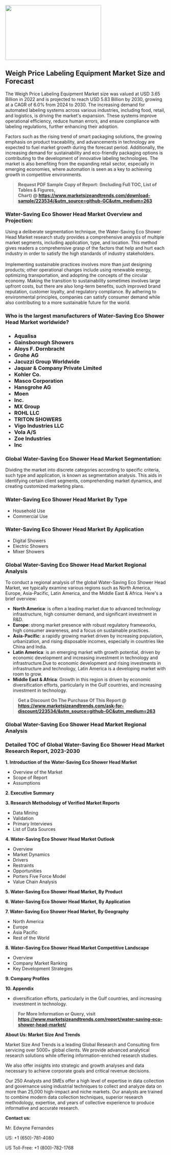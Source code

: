 <p><img class="alignnone size-medium wp-image-20088" src="https://ffe5etoiles.com/wp-content/uploads/2024/12/MST1-300x171.png" alt="" width="300" height="171" /></p><h2>Weigh Price Labeling Equipment Market Size and Forecast</h2><p>The Weigh Price Labeling Equipment Market size was valued at USD 3.65 Billion in 2022 and is projected to reach USD 5.83 Billion by 2030, growing at a CAGR of 6.0% from 2024 to 2030. The increasing demand for automated labeling systems across various industries, including food, retail, and logistics, is driving the market's expansion. These systems improve operational efficiency, reduce human errors, and ensure compliance with labeling regulations, further enhancing their adoption.</p><p>Factors such as the rising trend of smart packaging solutions, the growing emphasis on product traceability, and advancements in technology are expected to fuel market growth during the forecast period. Additionally, the increasing demand for sustainability and eco-friendly packaging options is contributing to the development of innovative labeling technologies. The market is also benefiting from the expanding retail sector, especially in emerging economies, where automation is seen as a key to achieving growth in competitive environments.</p></p><blockquote id="" class=""><strong>Request PDF Sample Copy of Report: (Including Full TOC, List of Tables &amp; Figures, Chart)&nbsp;@&nbsp;<strong><a href="https://www.marketsizeandtrends.com/download-sample/223534/&utm_source=github-GC&utm_medium=263" target="_blank">https://www.marketsizeandtrends.com/download-sample/223534/&utm_source=github-GC&utm_medium=263</a></strong></strong></blockquote><h3 id="" class="">Water-Saving Eco Shower Head Market&nbsp;Overview and Projection:</h3><p id="" class="">Using a deliberate segmentation technique, the Water-Saving Eco Shower Head Market research study provides a comprehensive analysis of multiple market segments, including application, type, and location. This method gives readers a comprehensive grasp of the factors that help and hurt each industry in order to satisfy the high standards of industry stakeholders. <br /> <br />Implementing sustainable practices involves more than just designing products; other operational changes include using renewable energy, optimizing transportation, and adopting the concepts of the circular economy. Making the transition to sustainability sometimes involves large upfront costs, but there are also long-term benefits, such improved brand reputation, customer loyalty, and regulatory compliance. By adhering to environmental principles, companies can satisfy consumer demand while also contributing to a more sustainable future for the world.</p><h3 id="" class="">Who is the largest manufacturers of&nbsp;Water-Saving Eco Shower Head Market worldwide?</h3><h3 class=""><p><ul><li>Aqualisa </li><li> Gainsborough Showers </li><li> Aloys F. Dornbracht </li><li> Grohe AG </li><li> Jacuzzi Group Worldwide </li><li> Jaquar & Company Private Limited </li><li> Kohler Co. </li><li> Masco Corporation </li><li> Hansgrohe AG </li><li> Moen </li><li> Inc. </li><li> MX Group </li><li> ROHL LLC </li><li> TRITON SHOWERS </li><li> Vigo Industries LLC </li><li> Vola A/S </li><li> Zoe Industries </li><li> Inc</li></ul></p></h3><h3 id="" class="">Global&nbsp;Water-Saving Eco Shower Head Market Segmentation:</h3><p id="" class="">Dividing the market into discrete categories according to specific criteria, such type and application, is known as segmentation analysis. This aids in identifying certain client segments, comprehending market dynamics, and creating customized marketing plans.</p><h3 id="" class="">Water-Saving Eco Shower Head Market&nbsp;By Type</h3><p><p><ul><li>Household Use</li><li> Commercial Use</p></li></ul></p></p><h3 id="" class="">Water-Saving Eco Shower Head Market&nbsp;By Application</h3><p class=""><p><ul><li>Digital Showers</li><li> Electric Showers</li><li> Mixer Showers</li></ul></p></p><h3 id="" class="">Global Water-Saving Eco Shower Head Market Regional Analysis</h3><p id="" class="">To conduct a regional analysis of the global Water-Saving Eco Shower Head Market, we typically examine various regions such as North America, Europe, Asia-Pacific, Latin America, and the Middle East &amp; Africa. Here's a brief overview:</p><ul><li><strong>North America</strong>: is often a leading market due to advanced technology infrastructure, high consumer demand, and significant investment in R&amp;D.</li><li><strong>Europe</strong>: strong market presence with robust regulatory frameworks, high consumer awareness, and a focus on sustainable practices.</li><li><strong>Asia-Pacific</strong>: a rapidly growing market driven by increasing population, urbanization, and rising disposable incomes, especially in countries like China and India.</li><li><strong>Latin America</strong>: is an emerging market with growth potential, driven by economic development and increasing investment in technology and infrastructure.Due to economic development and rising investments in infrastructure and technology, Latin America is a developing market with room to grow.</li><li><strong>Middle East &amp; Africa</strong>: Growth in this region is driven by economic diversification efforts, particularly in the Gulf countries, and increasing investment in technology.</li></ul><blockquote id="" class=""><strong>Get a Discount On The Purchase Of This Report @ <strong><a href="https://www.marketsizeandtrends.com/ask-for-discount/223534/&utm_source=github-GC&utm_medium=263" target="_blank">https://www.marketsizeandtrends.com/ask-for-discount/223534/&utm_source=github-GC&utm_medium=263</a></strong></strong></blockquote><h3 id="" class="">Global Water-Saving Eco Shower Head Market Regional Analysis</h3><h3 id="" class="">Detailed TOC of Global Water-Saving Eco Shower Head Market Research Report, 2023-2030</h3><p id="" class=""><strong>1. Introduction of the Water-Saving Eco Shower Head Market</strong></p><ul><li>Overview of the Market</li><li>Scope of Report</li><li>Assumptions</li></ul><p id="" class=""><strong>2. Executive Summary</strong></p><p id="" class=""><strong>3. Research Methodology of Verified Market Reports</strong></p><ul><li>Data Mining</li><li>Validation</li><li>Primary Interviews</li><li>List of Data Sources</li></ul><p id="" class=""><strong>4. Water-Saving Eco Shower Head Market Outlook</strong></p><ul><li>Overview</li><li>Market Dynamics</li><li>Drivers</li><li>Restraints</li><li>Opportunities</li><li>Porters Five Force Model</li><li>Value Chain Analysis</li></ul><p id="" class=""><strong>5. Water-Saving Eco Shower Head Market, By Product</strong></p><p id="" class=""><strong>6. Water-Saving Eco Shower Head Market, By Application</strong></p><p id="" class=""><strong>7. Water-Saving Eco Shower Head Market, By Geography</strong></p><ul><li>North America</li><li>Europe</li><li>Asia Pacific</li><li>Rest of the World</li></ul><p id="" class=""><strong>8. Water-Saving Eco Shower Head Market Competitive Landscape</strong></p><ul><li>Overview</li><li>Company Market Ranking</li><li>Key Development Strategies</li></ul><p id="" class=""><strong>9. Company Profiles</strong></p><p id="" class=""><strong>10. Appendix</strong></p><ul><li>diversification efforts, particularly in the Gulf countries, and increasing investment in technology.</li></ul><blockquote id="" class=""><strong>For More Information or Query, visit <strong><strong><a href="https://www.marketsizeandtrends.com/report/water-saving-eco-shower-head-market/" target="_blank">https://www.marketsizeandtrends.com/report/water-saving-eco-shower-head-market/</a></strong></strong></strong></blockquote><p id="" class=""><strong>About Us: Market Size And Trends</strong></p><p id="" class="">Market Size And Trends is a leading Global Research and Consulting firm servicing over 5000+ global clients. We provide advanced analytical research solutions while offering information-enriched research studies.</p><p id="" class="">We also offer insights into strategic and growth analyses and data necessary to achieve corporate goals and critical revenue decisions.</p><p id="" class="">Our 250 Analysts and SMEs offer a high level of expertise in data collection and governance using industrial techniques to collect and analyze data on more than 25,000 high-impact and niche markets. Our analysts are trained to combine modern data collection techniques, superior research methodology, expertise, and years of collective experience to produce informative and accurate research.</p><p id="" class=""><strong>Contact us:</strong></p><p id="" class="">Mr. Edwyne Fernandes</p><p id="" class="">US: +1 (650)-781-4080</p><p id="" class="">US Toll-Free: +1 (800)-782-1768</p>
